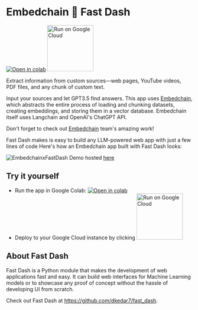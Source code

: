# Embedchain 🤝 Fast Dash

[![Open in colab](https://colab.research.google.com/assets/colab-badge.svg)](https://githubtocolab.com/dkedar7/fast_dash/blob/docs/docs/Examples/03_chat_over_documents.ipynb)  <a href="https://deploy.cloud.run"><img src="https://deploy.cloud.run/button.svg" alt="Run on Google Cloud" width="125"></a>

Extract information from custom sources—web pages, YouTube videos, PDF files, and any chunk of custom text.

Input your sources and let GPT3.5 find answers. This app uses [Embedchain](embedchain.ai), which abstracts the entire process of loading and chunking datasets, creating embeddings, and storing them in a vector database. Embedchain itself uses Langchain and OpenAI's ChatGPT API.

Don't forget to check out [Embedchain](embedchain.ai) team's amazing work!

Fast Dash makes is easy to build any LLM-powered web app with just a few lines of code Here's how an Embedchain app built with Fast Dash looks:

![EmbedchainxFastDash](https://storage.googleapis.com/fast_dash/0.2.2/embedchainfastdash.png)
Demo hosted [here](https://chatdocs.dkedar.com/)

## Try it yourself

- Run the app in Google Colab: [![Open in colab](https://colab.research.google.com/assets/colab-badge.svg)](https://githubtocolab.com/dkedar7/fast_dash/blob/docs/docs/Examples/03_chat_over_documents.ipynb)
- Deploy to your Google Cloud instance by clicking <a href="https://deploy.cloud.run"><img src="https://deploy.cloud.run/button.svg" alt="Run on Google Cloud" width="125"></a>

## About Fast Dash

Fast Dash is a Python module that makes the development of web applications fast and easy. It can build web interfaces for Machine Learning models or to showcase any proof of concept without the hassle of developing UI from scratch.

Check out Fast Dash at https://github.com/dkedar7/fast_dash.
